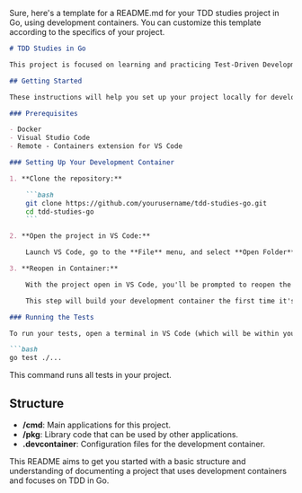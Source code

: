 Sure, here's a template for a README.md for your TDD studies project in Go, using development containers. You can customize this template according to the specifics of your project.

```markdown
# TDD Studies in Go

This project is focused on learning and practicing Test-Driven Development (TDD) in Go. It uses development containers to ensure a consistent development environment across different setups.

## Getting Started

These instructions will help you set up your project locally for development and testing purposes.

### Prerequisites

- Docker
- Visual Studio Code
- Remote - Containers extension for VS Code

### Setting Up Your Development Container

1. **Clone the repository:**

    ```bash
    git clone https://github.com/yourusername/tdd-studies-go.git
    cd tdd-studies-go
    ```

2. **Open the project in VS Code:**

    Launch VS Code, go to the **File** menu, and select **Open Folder**. Select the cloned directory.

3. **Reopen in Container:**

    With the project open in VS Code, you'll be prompted to reopen the project in a container. If not, you can open the Command Palette (`Ctrl+Shift+P` or `Cmd+Shift+P` on macOS) and select **Remote-Containers: Reopen in Container**.

    This step will build your development container the first time it's executed, which may take a few minutes.

### Running the Tests

To run your tests, open a terminal in VS Code (which will be within your development container) and execute:

```bash
go test ./...
```

This command runs all tests in your project.

## Structure

- **/cmd**: Main applications for this project.
- **/pkg**: Library code that can be used by other applications.
- **.devcontainer**: Configuration files for the development container.

This README aims to get you started with a basic structure and understanding of documenting a project that uses development containers and focuses on TDD in Go.